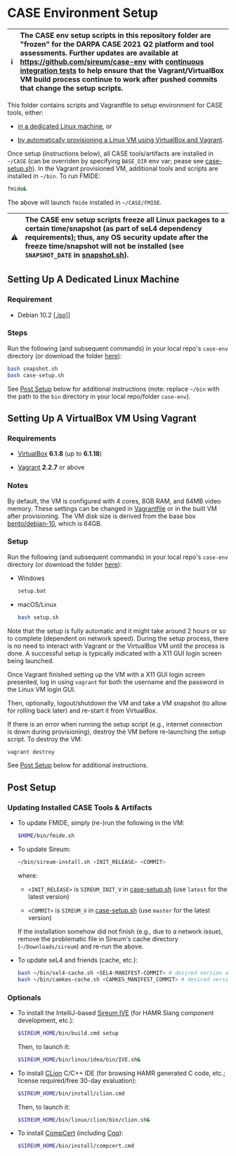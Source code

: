 # CASE Environment Setup

:information_source: | The CASE env setup scripts in this repository folder are "frozen" for the DARPA CASE 2021 Q2 platform and tool assessments.  Further updates are available at https://github.com/sireum/case-env with [continuous integration tests](https://github.com/sireum/case-env/actions) to help ensure that the Vagrant/VirtualBox VM build process continue to work after pushed commits that change the setup scripts.
:---: | :---

This folder contains scripts and Vagrantfile to setup environment for CASE tools, either:

* [in a dedicated Linux machine](#setting-up-a-dedicated-linux-machine), or

* [by automatically provisioning a Linux VM using VirtualBox and Vagrant](#setting-up-a-virtualbox-vm-using-vagrant).

Once setup (instructions below), all CASE tools/artifacts are installed in ``~/CASE`` 
(can be overriden by specifying ``BASE_DIR`` env var; pease see [case-setup.sh](case-setup.sh)).
In the Vagrant provisioned VM, additional tools and scripts are installed in ``~/bin``.  To run FMIDE:

```bash
fmide&
```

The above will launch ``fmide`` installed in ``~/CASE/FMIDE``.

:warning: | The CASE env setup scripts freeze all Linux packages to a certain time/snapshot (as part of seL4 dependency requirements); thus, any OS security update after the freeze time/snapshot will not be installed (see `SNAPSHOT_DATE` in [snapshot.sh](snapshot.sh)).
:---: | :---

## Setting Up A Dedicated Linux Machine

### Requirement

* Debian 10.2 [[.iso]](https://cdimage.debian.org/mirror/cdimage/archive/10.2.0/amd64/iso-cd/debian-10.2.0-amd64-xfce-CD-1.iso)]

### Steps

Run the following (and subsequent commands) in your local repo's ``case-env`` directory 
(or download the folder [here](https://downgit.github.io/#/home?url=https://github.com/loonwerks/CASE/tree/master/TA5/case-env)):

```bash
bash snapshot.sh
bash case-setup.sh
```

See [Post Setup](#post-setup) below for additional instructions (note: replace ``~/bin`` with the path to the ``bin`` directory
in your local repo/folder ``case-env``).


## Setting Up A VirtualBox VM Using Vagrant

### Requirements

* [VirtualBox](https://www.virtualbox.org/) **6.1.8** (up to **6.1.18**)

* [Vagrant](https://www.vagrantup.com/) **2.2.7** or above

### Notes

By default, the VM is configured with 4 cores, 8GB RAM, and 64MB video memory.
These settings can be changed in [Vagrantfile](Vagrantfile) or in the built VM after provisioning.
The VM disk size is derived from the base box [bento/debian-10](https://app.vagrantup.com/bento/boxes/debian-10), which is 64GB.

### Setup

Run the following (and subsequent commands) in your local repo's ``case-env`` directory
(or download the folder [here](https://downgit.github.io/#/home?url=https://github.com/loonwerks/CASE/tree/master/TA5/case-env)):

* Windows

  ```bash
  setup.bat
  ```

* macOS/Linux

  ```bash
  bash setup.sh
  ```
  
Note that the setup is fully automatic and it might take around 2 hours or so to complete (dependent on network speed). 
During the setup process, there is no need to interact with Vagrant or the VirtualBox VM until the process is done. 
A successful setup is typically indicated with a X11 GUI login screen being launched.

Once Vagrant finished setting up the VM with a X11 GUI login screen presented, log in using ``vagrant`` for both the username and the password in the Linux VM login GUI.

Then, optionally, logout/shutdown the VM and take a VM snapshot (to allow for rolling back later) and re-start it from VirtualBox.

If there is an error when running the setup script (e.g., internet connection is down during provisioning), destroy the VM before re-launching the setup script.  To destroy the VM:

```bash
vagrant destroy
```

See [Post Setup](#post-setup) below for additional instructions.


## Post Setup

### Updating Installed CASE Tools & Artifacts

* To update FMIDE, simply (re-)run the following in the VM:

  ```bash
  $HOME/bin/fmide.sh
  ```

* To update Sireum:

  ```bash
  ~/bin/sireum-install.sh <INIT_RELEASE> <COMMIT>
  ```
  
  where:
  
  * `<INIT_RELEASE>` is `SIREUM_INIT_V` in [case-setup.sh](case-setup.sh) (use `latest` for the latest version)
  
  * `<COMMIT>` is `SIREUM_V` in [case-setup.sh](case-setup.sh) (use `master` for the latest version)

  If the installation somehow did not finish (e.g., due to a network issue), remove the problematic file in Sireum's cache directory 
  (``~/Downloads/sireum``) and re-run the above.

* To update seL4 and friends (cache, etc.):

  ```bash
  bash ~/bin/sel4-cache.sh <SEL4-MANIFEST-COMMIT> # desired version as commit SHA of https://github.com/seL4/sel4test-manifest
  bash ~/bin/camkes-cache.sh <CAMKES_MANIFEST_COMMIT> # desired version as commit SHA of https://github.com/seL4/camkes-manifest
  ```

### Optionals

* To install the IntelliJ-based [Sireum IVE](https://github.com/sireum/kekinian)
  (for HAMR Slang component development, etc.):

  ```bash
  $SIREUM_HOME/bin/build.cmd setup
  ```

  Then, to launch it:

  ```bash
  $SIREUM_HOME/bin/linux/idea/bin/IVE.sh&
  ```

* To install [CLion](https://www.jetbrains.com/clion/) C/C++ IDE 
  (for browsing HAMR generated C code, etc.; license required/free 30-day evaluation):

  ```bash
  $SIREUM_HOME/bin/install/clion.cmd
  ```

  Then, to launch it:

  ```bash
  $SIREUM_HOME/bin/linux/clion/bin/clion.sh&
  ```

* To install [CompCert](http://compcert.inria.fr/) (including [Coq](https://coq.inria.fr/)):

  ```bash
  $SIREUM_HOME/bin/install/compcert.cmd
  ```
